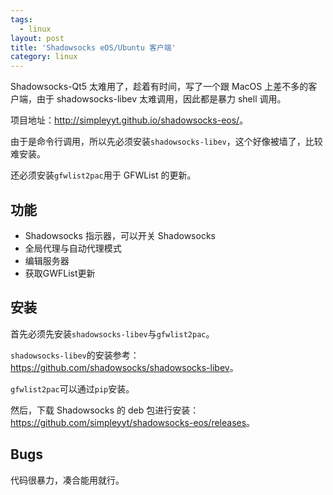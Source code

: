 ```yaml
---
tags:
  - linux
layout: post
title: 'Shadowsocks eOS/Ubuntu 客户端'
category: linux
---
```

Shadowsocks-Qt5 太难用了，趁着有时间，写了一个跟 MacOS 上差不多的客户端，由于 shadowsocks-libev 太难调用，因此都是暴力 shell 调用。

<!--more-->

项目地址：<http://simpleyyt.github.io/shadowsocks-eos/>。

由于是命令行调用，所以先必须安装`shadowsocks-libev`，这个好像被墙了，比较难安装。

还必须安装`gfwlist2pac`用于 GFWList 的更新。

## 功能

 * Shadowsocks 指示器，可以开关 Shadowsocks
 * 全局代理与自动代理模式
 * 编辑服务器
 * 获取GWFList更新

## 安装

首先必须先安装`shadowsocks-libev`与`gfwlist2pac`。

`shadowsocks-libev`的安装参考：<https://github.com/shadowsocks/shadowsocks-libev>。

`gfwlist2pac`可以通过`pip`安装。

然后，下载 Shadowsocks 的 deb 包进行安装：<https://github.com/simpleyyt/shadowsocks-eos/releases>。

## Bugs

代码很暴力，凑合能用就行。